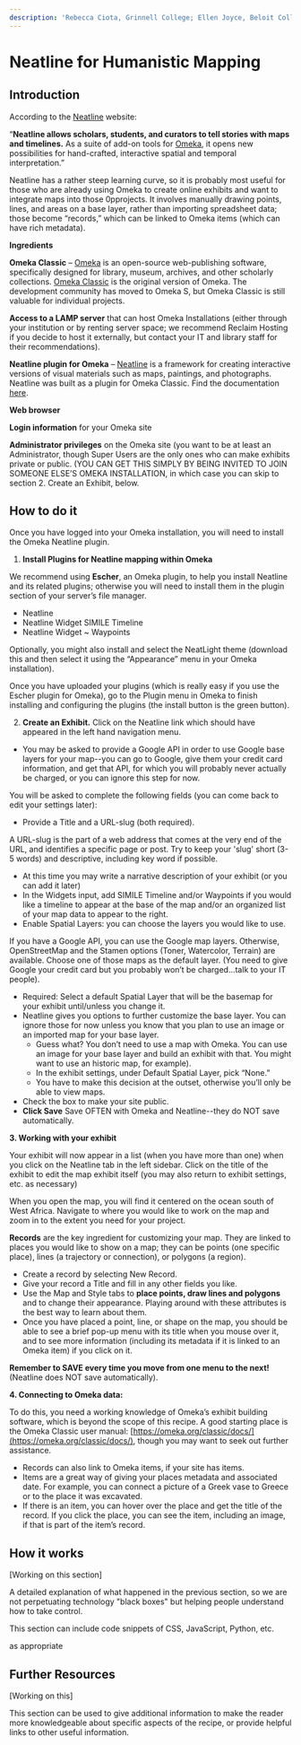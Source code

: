```yaml
---
description: 'Rebecca Ciota, Grinnell College; Ellen Joyce, Beloit College'
---
```


# Neatline for Humanistic Mapping

## **Introduction**‌

According to the [Neatline](https://neatline.org/) website:

“**Neatline allows scholars, students, and curators to tell stories with maps and timelines.** As a suite of add-on tools for [Omeka](http://omeka.org/), it opens new possibilities for hand-crafted, interactive spatial and temporal interpretation.”

Neatline has a rather steep learning curve, so it is probably most useful for those who are already using Omeka to create online exhibits and want to integrate maps into those 0pprojects. It involves manually drawing points, lines, and areas on a base layer, rather than importing spreadsheet data; those become “records,” which can be linked to Omeka items \(which can have rich metadata\).

**Ingredients**

**Omeka Classic** – [Omeka](https://omeka.org/) is an open-source web-publishing software, specifically designed for library, museum, archives, and other scholarly collections. [Omeka Classic](https://omeka.org/classic/) is the original version of Omeka. The development community has moved to Omeka S, but Omeka Classic is still valuable for individual projects.

**‌Access to a LAMP server** that can host Omeka Installations \(either through your institution or by renting server space; we recommend Reclaim Hosting if you decide to host it externally, but contact your IT and library staff for their recommendations\).

**Neatline plugin for Omeka** – [Neatline](https://omeka.org/classic/plugins/Neatline/) is a framework for creating interactive versions of visual materials such as maps, paintings, and photographs. Neatline was built as a plugin for Omeka Classic. Find the documentation [here](http://docs.neatline.org/).

**Web browser**

**Login information** for your Omeka site

**Administrator privileges** on the Omeka site \(you want to be at least an Administrator, though Super Users are the only ones who can make exhibits private or public. \(YOU CAN GET THIS SIMPLY BY BEING INVITED TO JOIN SOMEONE ELSE’S OMEKA INSTALLATION‌, in which case you can skip to section 2. Create an Exhibit, below.

## **How to do it**

‌Once you have logged into your Omeka installation, you will need to install the Omeka Neatline plugin.

1. **Install Plugins for Neatline mapping within Omeka**

We recommend using **Escher**, an Omeka plugin, to help you install Neatline and its related plugins; otherwise you will need to install them in the plugin section of your server’s file manager.

* Neatline
* Neatline Widget SIMILE Timeline
* Neatline Widget ~ Waypoints

Optionally, you might also install and select the NeatLight theme \(download this and then select it using the “Appearance” menu in your Omeka installation\).

Once you have uploaded your plugins \(which is really easy if you use the Escher plugin for Omeka\), go to the Plugin menu in Omeka to finish installing and configuring the plugins \(the install button is the green button\).

2. **Create an Exhibit.** Click on the Neatline link which should have appeared in the left hand navigation menu.

* You may be asked to provide a Google API in order to use Google base layers for your map--you can go to Google, give them your credit card information, and get that API, for which you will probably never actually be charged, or you can ignore this step for now.

You will be asked to complete the following fields \(you can come back to edit your settings later\):

* Provide a Title and a URL-slug \(both required\).

A URL-slug is the part of a web address that comes at the very end of the URL, and identifies a specific page or post. Try to keep your 'slug' short \(3-5 words\) and descriptive, including key word if possible.

* At this time you may write a narrative description of your exhibit \(or you can add it later\)
* In the Widgets input, add SIMILE Timeline and/or Waypoints if you would like a timeline to appear at the base of the map and/or an organized list of your map data to appear to the right.
* Enable Spatial Layers: you can choose the layers you would like to use.

If you have a Google API, you can use the Google map layers. Otherwise, OpenStreetMap and the Stamen options \(Toner, Watercolor, Terrain\) are available. Choose one of those maps as the default layer. \(You need to give Google your credit card but you probably won’t be charged...talk to your IT people\).

* Required: Select a default Spatial Layer that will be the basemap for your exhibit until/unless you change it.
* Neatline gives you options to further customize the base layer. You can ignore those for now unless you know that you plan to use an image or an imported map for your base layer.
  * Guess what? You don’t need to use a map with Omeka. You can use an image for your base layer and build an exhibit with that. You might want to use an historic map, for example\).
  * In the exhibit settings, under Default Spatial Layer, pick “None.”
  * You have to make this decision at the outset, otherwise you’ll only be able to view maps.
* Check the box to make your site public.
* **Click Save** Save OFTEN with Omeka and Neatline--they do NOT save automatically.

**3. Working with your exhibit**

Your exhibit will now appear in a list \(when you have more than one\) when you click on the Neatline tab in the left sidebar. Click on the title of the exhibit to edit the map exhibit itself \(you may also return to exhibit settings, etc. as necessary\)

When you open the map, you will find it centered on the ocean south of West Africa. Navigate to where you would like to work on the map and zoom in to the extent you need for your project.

**Records** are the key ingredient for customizing your map. They are linked to places you would like to show on a map; they can be points \(one specific place\), lines \(a trajectory or connection\), or polygons \(a region\).

* Create a record by selecting New Record.
* Give your record a Title and fill in any other fields you like.
* Use the Map and Style tabs to **place points, draw lines and polygons** and to change their appearance. Playing around with these attributes is the best way to learn about them.
* Once you have placed a point, line, or shape on the map, you should be able to see a brief pop-up menu with its title when you mouse over it, and to see more information \(including its metadata if it is linked to an Omeka item\) if you click on it.

**Remember to SAVE every time you move from one menu to the next!** \(Neatline does NOT save automatically\).

**4. Connecting to Omeka data:**

 To do this, you need a working knowledge of Omeka’s exhibit building software, which is beyond the scope of this recipe. A good starting place is the Omeka Classic user manual: [https://omeka.org/classic/docs/](https://omeka.org/classic/docs/), though you may want to seek out further assistance.

* Records can also link to Omeka items, if your site has items.
* Items are a great way of giving your places metadata and associated date. For example, you can connect a picture of a Greek vase to Greece or to the place it was excavated.
* If there is an item, you can hover over the place and get the title of the record. If you click the place, you can see the item, including an image, if that is part of the item’s record.

## **How it works**

\[Working on this section\]

A detailed explanation of what happened in the previous section, so we are not perpetuating technology "black boxes" but helping people understand how to take control.

This section can include code snippets of CSS, JavaScript, Python, etc.

as appropriate

## **Further Resources**

‌\[Working on this\]

This section can be used to give additional information to make the reader more knowledgeable about specific aspects of the recipe, or provide helpful links to other useful information.

